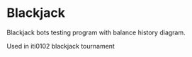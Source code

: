 # Blackjack

Blackjack bots testing program with balance history diagram.

Used in iti0102 blackjack tournament
